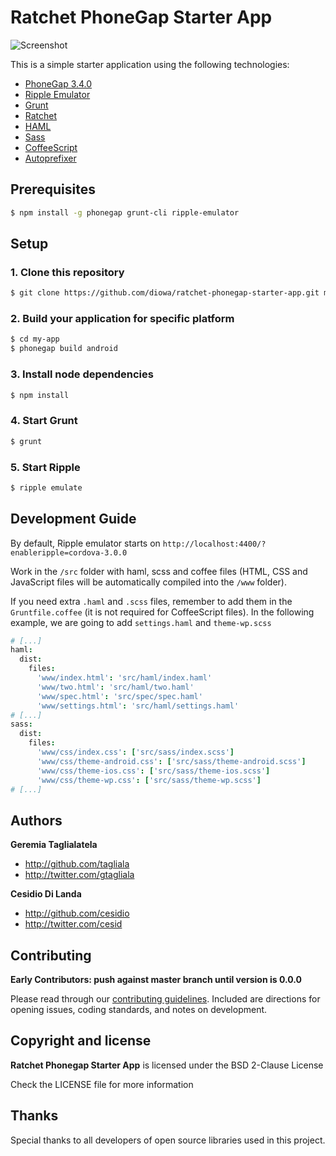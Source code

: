 # Ratchet PhoneGap Starter App

![Screenshot](http://i57.tinypic.com/15gp0dj.png)

This is a simple starter application using the following technologies:

* [PhoneGap 3.4.0][1]
* [Ripple Emulator][2]
* [Grunt][3]
* [Ratchet][4]
* [HAML][5]
* [Sass][6]
* [CoffeeScript][7]
* [Autoprefixer][8]

 [1]: http://phonegap.com/
 [2]: http://ripple.incubator.apache.org/
 [3]: http://gruntjs.com/
 [4]: http://goratchet.com/
 [5]: http://haml.info/
 [6]: http://sass-lang.com/
 [7]: http://coffeescript.org/
 [8]: https://github.com/ai/autoprefixer



## Prerequisites

```sh
$ npm install -g phonegap grunt-cli ripple-emulator
```



## Setup

### 1. Clone this repository

```sh
$ git clone https://github.com/diowa/ratchet-phonegap-starter-app.git my-app
```


### 2. Build your application for specific platform

```sh
$ cd my-app
$ phonegap build android
```


### 3. Install node dependencies

```sh
$ npm install
```


### 4. Start Grunt

```sh
$ grunt
```


### 5. Start Ripple

```sh
$ ripple emulate
```



## Development Guide

By default, Ripple emulator starts on `http://localhost:4400/?enableripple=cordova-3.0.0`

Work in the `/src` folder with haml, scss and coffee files (HTML, CSS and JavaScript files will be automatically compiled into the `/www` folder).

If you need extra `.haml` and `.scss` files, remember to add them in the `Gruntfile.coffee` (it is not required for CoffeeScript files). In the following example, we are going to add `settings.haml` and `theme-wp.scss`

```coffee
# [...]
haml:
  dist:
    files:
      'www/index.html': 'src/haml/index.haml'
      'www/two.html': 'src/haml/two.haml'
      'www/spec.html': 'src/spec/spec.haml'
      'www/settings.html': 'src/haml/settings.haml'
# [...]
sass:
  dist:
    files:
      'www/css/index.css': ['src/sass/index.scss']
      'www/css/theme-android.css': ['src/sass/theme-android.scss']
      'www/css/theme-ios.css': ['src/sass/theme-ios.scss']
      'www/css/theme-wp.css': ['src/sass/theme-wp.scss']
# [...]
```

## Authors

**Geremia Taglialatela**

+ http://github.com/tagliala
+ http://twitter.com/gtagliala

**Cesidio Di Landa**

+ http://github.com/cesidio
+ http://twitter.com/cesid


## Contributing

**Early Contributors: push against master branch until version is 0.0.0**

Please read through our [contributing guidelines](CONTRIBUTING.md). Included are directions for opening issues, coding standards, and notes on development.


## Copyright and license

**Ratchet Phonegap Starter App** is licensed under the BSD 2-Clause License

Check the LICENSE file for more information



## Thanks

Special thanks to all developers of open source libraries used in this project.
